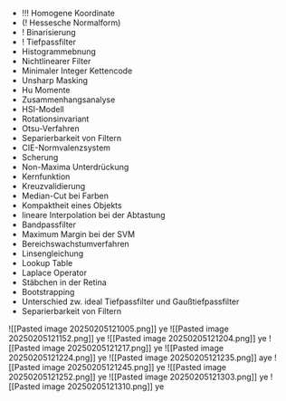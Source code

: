 - !!! Homogene Koordinate
- (! Hessesche Normalform)
- ! Binarisierung
- ! Tiefpassfilter
- Histogrammebnung
- Nichtlinearer Filter
- Minimaler Integer Kettencode
- Unsharp Masking
- Hu Momente
- Zusammenhangsanalyse
- HSI-Modell
- Rotationsinvariant
- Otsu-Verfahren
- Separierbarkeit von Filtern
- CIE-Normvalenzsystem
- Scherung
- Non-Maxima Unterdrückung
- Kernfunktion
- Kreuzvalidierung
- Median-Cut bei Farben
- Kompaktheit eines Objekts
- lineare Interpolation bei der Abtastung
- Bandpassfilter
- Maximum Margin bei der SVM
- Bereichswachstumverfahren
- Linsengleichung
- Lookup Table
- Laplace Operator
- Stäbchen in der Retina
- Bootstrapping
- Unterschied zw. ideal Tiefpassfilter und Gaußtiefpassfilter
- Separierbarkeit von Filtern

![[Pasted image 20250205121005.png]]
ye
![[Pasted image 20250205121152.png]]
ye
![[Pasted image 20250205121204.png]]
ye
![[Pasted image 20250205121217.png]]
ye
![[Pasted image 20250205121224.png]]
ye
![[Pasted image 20250205121235.png]]
aye
![[Pasted image 20250205121245.png]]
ye
![[Pasted image 20250205121252.png]]
ye
![[Pasted image 20250205121303.png]]
ye
![[Pasted image 20250205121310.png]]
ye